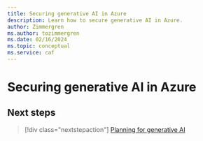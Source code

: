 ```yaml
---
title: Securing generative AI in Azure
description: Learn how to secure generative AI in Azure.
author: Zimmergren
ms.author: tozimmergren
ms.date: 02/16/2024
ms.topic: conceptual
ms.service: caf
---
```


# Securing generative AI in Azure

## Next steps

> [!div class="nextstepaction"]
> [Planning for generative AI](./plan.md)
